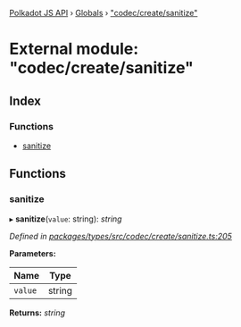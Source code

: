 [Polkadot JS API](../README.md) › [Globals](../globals.md) › ["codec/create/sanitize"](_codec_create_sanitize_.md)

# External module: "codec/create/sanitize"

## Index

### Functions

* [sanitize](_codec_create_sanitize_.md#sanitize)

## Functions

###  sanitize

▸ **sanitize**(`value`: string): *string*

*Defined in [packages/types/src/codec/create/sanitize.ts:205](https://github.com/polkadot-js/api/blob/cc4a4607f1/packages/types/src/codec/create/sanitize.ts#L205)*

**Parameters:**

Name | Type |
------ | ------ |
`value` | string |

**Returns:** *string*
